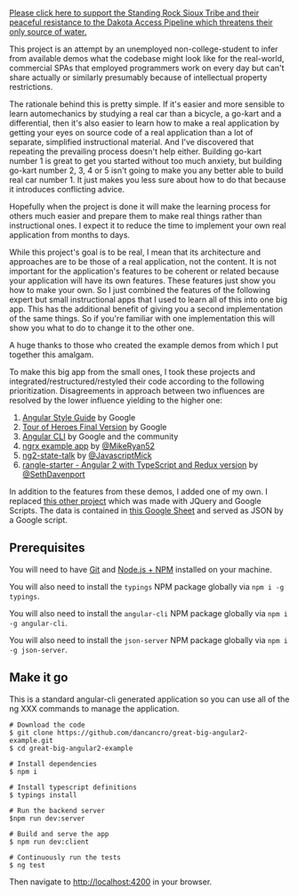 [Please click here to support the Standing Rock Sioux Tribe and their peaceful resistance to the Dakota Access Pipeline which threatens their only source of water.](http://www.powwows.com/2016/09/07/10-ways-can-help-standing-rock-sioux-fight-dakota-access-pipeline/) 


This project is an attempt by an unemployed non-college-student to infer from available demos what the codebase might
look like for the real-world, commercial SPAs that employed programmers work on every day but can't share actually or
similarly presumably because of intellectual property restrictions.

The rationale behind this is pretty simple. If it's easier and more sensible to learn automechanics by studying a
real car than a bicycle, a go-kart and a differential, then it's also easier to learn how to make a real application
by getting your eyes on source code of a real application than a lot of separate, simplified instructional material.
And I've discovered that repeating the prevailing process doesn't help either. Building go-kart number 1 is great to
get you started without too much anxiety, but building go-kart number 2, 3, 4 or 5 isn't going to make you any better
able to build real car number 1. It just makes you less sure about how to do that because it introduces conflicting advice.

Hopefully when the project is done it will make the learning process for others much easier and prepare them to
make real things rather than instructional ones. I expect it to reduce the time to implement your own real
application from months to days.

While this project's goal is to be real, I mean that its architecture and approaches are to be those of a real
application, not the content. It is not important for the application's features to be coherent or related because
your application will have its own features. These features just show you how to make your own. So I just combined
the features of the following expert but small instructional apps that I used to learn all of this into one big app.
This has the additional benefit of giving you a second implementation of the same things. So if you're familiar with one
implementation this will show you what to do to change it to the other one. 

A huge thanks to those who created the example demos from which I put together this amalgam. 

To make this big app from the small ones, I took these projects and integrated/restructured/restyled their code
according to the following prioritization. Disagreements in approach between two influences are resolved by the
lower influence yielding to the higher one:

1. [Angular Style Guide](https://angular.io/docs/ts/latest/guide/style-guide.html) by Google
2. [Tour of Heroes Final Version](https://angular.io/resources/live-examples/ngmodule/ts/plnkr.html) by Google
3. [Angular CLI](https://github.com/angular/angular-cli) by Google and the community
4. [ngrx example app](https://github.com/ngrx/example-app) by [@MikeRyan52](https://github.com/MikeRyan52)
5. [ng2-state-talk](https://github.com/JavascriptMick/ng2-state-talk) by [@JavascriptMick](https://github.com/JavascriptMick) 
6. [rangle-starter - Angular 2 with TypeScript and Redux version](https://www.npmjs.com/package/rangle-starter) by [@SethDavenport](https://github.com/SethDavenport)

In addition to the features from these demos, I added one of my own. I replaced
[this other project](http://www.bernierebuttals.org) which was made with JQuery and Google Scripts. The data is 
contained in [this Google Sheet](https://docs.google.com/spreadsheets/d/1RdIhMdNCRJ-xtl6IgbT2SdChtLIYW8VXeloq7rR1lqY/edit#gid=50602236) 
and served as JSON by a Google script.

## Prerequisites
You will need to have [Git](https://git-scm.com/) and [Node.js + NPM](http://nodejs.org) installed on your machine. 

You will also need to install the `typings` NPM package globally via `npm i -g typings`.

You will also need to install the `angular-cli` NPM package globally via `npm i -g angular-cli`.

You will also need to install the `json-server` NPM package globally via `npm i -g json-server`.


## Make it go
This is a standard angular-cli generated application so you can use all of the ng XXX commands to manage the application.

```
# Download the code
$ git clone https://github.com/dancancro/great-big-angular2-example.git
$ cd great-big-angular2-example

# Install dependencies
$ npm i

# Install typescript definitions
$ typings install

# Run the backend server
$npm run dev:server

# Build and serve the app
$ npm run dev:client

# Continuously run the tests
$ ng test

```

Then navigate to [http://localhost:4200](http://localhost:4200) in your browser.
